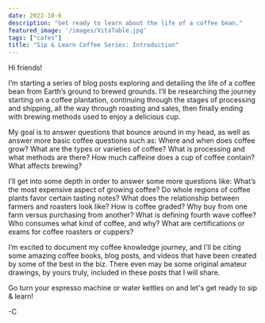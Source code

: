 ```yaml
---
date: 2022-10-6
description: "Get ready to learn about the life of a coffee bean."
featured_image: '/images/VitaTable.jpg'
tags: ["cafes"]
title: "Sip & Learn Coffee Series: Introduction"
---	
```


Hi friends!

I’m starting a series of blog posts exploring and detailing the life of a coffee bean from Earth’s ground to brewed grounds. I’ll be researching the journey starting on a coffee plantation, continuing through the stages of processing and shipping, all the way through roasting and sales, then finally ending with brewing methods used to enjoy a delicious cup. 
	
My goal is to answer questions that bounce around in my head, as well as answer more basic coffee questions such as:
Where and when does coffee grow? What are the types or varieties of coffee? What is processing and what methods are there? How much caffeine does a cup of coffee contain? What affects brewing?
	
I’ll get into some depth in order to answer some more questions like:
What’s the most expensive aspect of growing coffee? Do whole regions of coffee plants favor certain tasting notes? What does the relationship between farmers and roasters look like? How is coffee graded? Why buy from one farm versus purchasing from another? What is defining fourth wave coffee? Who consumes what kind of coffee, and why? What are certifications or exams for coffee roasters or cuppers?
	
I’m excited to document my coffee knowledge journey, and I’ll be citing some amazing coffee books, blog posts, and videos that have been created by some of the best in the biz. There even may be some original amateur drawings, by yours truly, included in these posts that I will share. 

Go turn your espresso machine or water kettles on and let's get ready to sip & learn!

-C




